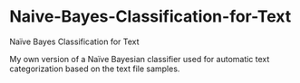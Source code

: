 # Naive-Bayes-Classification-for-Text
Naïve Bayes Classification for Text

My own version of a Naïve Bayesian classifier used for automatic text categorization based on the text file samples.
